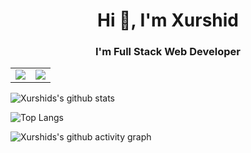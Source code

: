 <h1 align="center">Hi 👋, I'm Xurshid</h1>
<h3 align="center">I'm Full Stack Web Developer</h3>



<table>
  <tr>
    <td valign="top"><img src="https://github-readme-stats.vercel.app/api/top-langs/?username=anuraghazra&layout=compact&show_icons=true&title_color=ffffff&icon_color=34abeb&text_color=daf7dc&bg_color=151515"/></td>
    <td valign="top"><img src="https://github-readme-stats.vercel.app/api?username=anuraghazra&show_icons=true&title_color=ffffff&icon_color=34abeb&text_color=daf7dc&bg_color=151515"/></td>
  </tr>
</table>

![Xurshids's github stats](https://github-readme-stats.vercel.app/api?username=uzregxurshid&theme=gotham&show_icons=true)


![Top Langs](https://github-readme-stats.vercel.app/api/top-langs/?username=uzregxurshid&hide=html&layout=compact&theme=gotham)

![Xurshids's github activity graph](https://activity-graph.herokuapp.com/graph?username=uzregxurshid&theme=react-dark)
